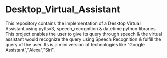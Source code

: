 # Desktop_Virtual_Assistant
This repository contains the implementation of a Desktop Virtual Assistant,using pyttsx3, speech_recognition & datetime python libraries
This project enables the user to give its query through speech & the virtual assistant would recognize the query using Speech Recognition & fulfill the query of the user.
Its is a mini version of technologies like "Google Assistant","Alexa","Siri".
